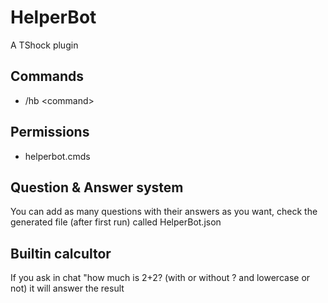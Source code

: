 # HelperBot
A TShock plugin

## Commands
- /hb \<command>

## Permissions
- helperbot.cmds

## Question & Answer system
You can add as many questions with their answers as you want, check the generated file (after first run) called HelperBot.json

## Builtin calcultor
If you ask in chat "how much is 2+2? (with or without ? and lowercase or not)
it will answer the result
